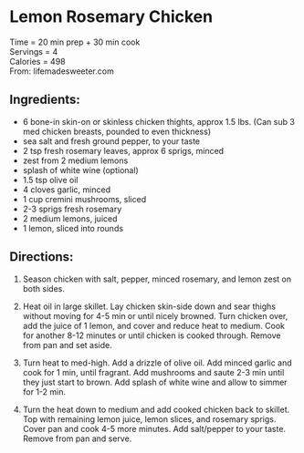 Lemon Rosemary Chicken
====

Time = 20 min prep + 30 min cook\
Servings = 4\
Calories = 498\
From: lifemadesweeter.com

Ingredients:
----

-  6 bone-in skin-on or skinless chicken thights, approx 1.5 lbs. (Can sub 3 med chicken breasts, pounded to even thickness)
-  sea salt and fresh ground pepper, to your taste
-  2 tsp fresh rosemary leaves, approx 6 sprigs, minced
-  zest from 2 medium lemons
-  splash of white wine (optional)
-  1.5 tsp olive oil
-  4 cloves garlic, minced
-  1 cup cremini mushrooms, sliced
-  2-3 sprigs fresh rosemary
-  2 medium lemons, juiced
-  1 lemon, sliced into rounds

Directions:
----

1.  Season chicken with salt, pepper, minced rosemary, and lemon zest on both sides. 

2.  Heat oil in large skillet. Lay chicken skin-side down and sear thighs without moving for 4-5 min or until nicely browned. Turn chicken over, add the juice of 1 lemon, and cover and reduce heat to medium. Cook for another 8-12 minutes or until chicken is cooked through. Remove from pan and set aside. 

3.  Turn heat to med-high. Add a drizzle of olive oil. Add minced garlic and cook for 1 min, until fragrant. Add mushrooms and saute 2-3 min until they just start to brown. Add splash of white wine and allow to simmer for 1-2 min. 

4.  Turn the heat down to medium and add cooked chicken back to skillet. Top with remaining lemon juice, lemon slices, and rosemary sprigs. Cover pan and cook 4-5 more minutes. Add salt/pepper to your taste. Remove from pan and serve. 
